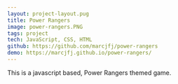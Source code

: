 ```yaml
---
layout: project-layout.pug
title: Power Rangers
image: power-rangers.PNG
tags: project
tech: JavaScript, CSS, HTML
github: https://github.com/marcjfj/power-rangers
demo: https://marcjfj.github.io/power-rangers/
---
```


This is a javascript based, Power Rangers themed game.
